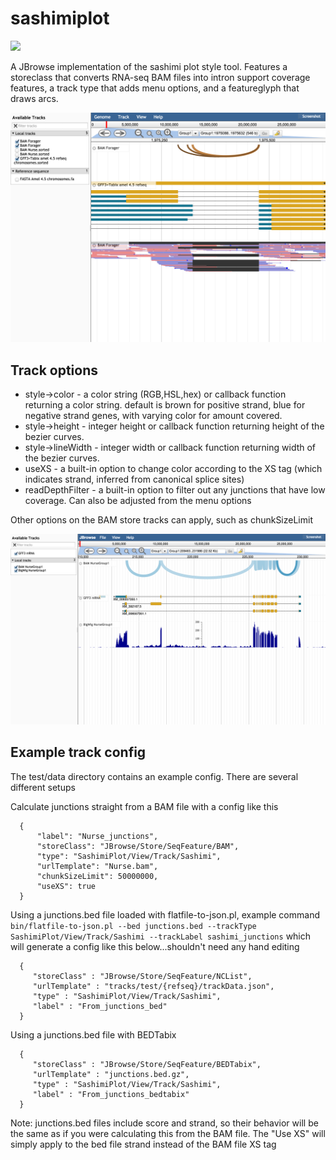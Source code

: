 # sashimiplot

[![](https://travis-ci.org/elsiklab/sashimiplot.svg?branch=master)](https://travis-ci.org/elsiklab/sashimiplot)

A JBrowse implementation of the sashimi plot style tool. Features a storeclass that converts RNA-seq BAM files into intron support coverage features, a track type that adds menu options, and a featureglyph that draws arcs.


![](img/out2.png)


## Track options


* style->color - a color string (RGB,HSL,hex) or callback function returning a color string. default is brown for positive strand, blue for negative strand genes, with varying color for amount covered.
* style->height - integer height or callback function returning height of the bezier curves.
* style->lineWidth - integer width or callback function returning width of the bezier curves.
* useXS - a built-in option to change color according to the XS tag (which indicates strand, inferred from canonical splice sites)
* readDepthFilter - a built-in option to filter out any junctions that have low coverage. Can also be adjusted from the menu options

Other options on the BAM store tracks can apply, such as chunkSizeLimit


![](img/out.png)


## Example track config

The test/data directory contains an example config. There are several different setups


Calculate junctions straight from a BAM file with a config like this

      {
          "label": "Nurse_junctions",
          "storeClass": "JBrowse/Store/SeqFeature/BAM",
          "type": "SashimiPlot/View/Track/Sashimi",
          "urlTemplate": "Nurse.bam",
          "chunkSizeLimit": 50000000,
          "useXS": true
      }

Using a junctions.bed file loaded with flatfile-to-json.pl, example command `bin/flatfile-to-json.pl --bed junctions.bed --trackType SashimiPlot/View/Track/Sashimi --trackLabel sashimi_junctions` which will generate a config like this below...shouldn't need any hand editing


      {
         "storeClass" : "JBrowse/Store/SeqFeature/NCList",
         "urlTemplate" : "tracks/test/{refseq}/trackData.json",
         "type" : "SashimiPlot/View/Track/Sashimi",
         "label" : "From_junctions_bed"
      }

Using a junctions.bed file with BEDTabix

      {
         "storeClass" : "JBrowse/Store/SeqFeature/BEDTabix",
         "urlTemplate" : "junctions.bed.gz",
         "type" : "SashimiPlot/View/Track/Sashimi",
         "label" : "From_junctions_bedtabix"
      }


Note: junctions.bed files include score and strand, so their behavior will be the same as if you were calculating this from the BAM file. The "Use XS" will simply apply to the bed file strand instead of the BAM file XS tag
